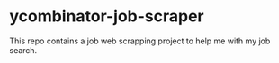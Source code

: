 # ycombinator-job-scraper
This repo contains a job web scrapping project to help me with my job search.
